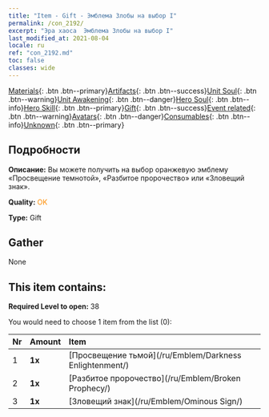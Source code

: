 ```yaml
---
title: "Item - Gift - Эмблема Злобы на выбор I"
permalink: /con_2192/
excerpt: "Эра хаоса  Эмблема Злобы на выбор I"
last_modified_at: 2021-08-04
locale: ru
ref: "con_2192.md"
toc: false
classes: wide
---
```

 [Materials](/ItemsRU/){: .btn .btn--primary}[Artifacts](/ItemsRU/Artifacts/){: .btn .btn--success}[Unit Soul](/ItemsRU/UnitSoul/){: .btn .btn--warning}[Unit Awakening](/ItemsRU/UnitAwakening/){: .btn .btn--danger}[Hero Soul](/ItemsRU/HeroSoul/){: .btn .btn--info}[Hero Skill](/ItemsRU/HeroSkill/){: .btn .btn--primary}[Gift](/ItemsRU/Gift/){: .btn .btn--success}[Event related](/ItemsRU/Events/){: .btn .btn--warning}[Avatars](/ItemsRU/Avatars/){: .btn .btn--danger}[Consumables](/ItemsRU/Consumables/){: .btn .btn--info}[Unknown](/ItemsRU/Unknown/){: .btn .btn--primary}

## Подробности
 **Описание:** Вы можете получить на выбор оранжевую эмблему «Просвещение темнотой», «Разбитое пророчество» или «Зловещий знак».

 **Quality:** <span style="color: #FF8C00">OK</span>

 **Type:** Gift

## Gather

  None

## This item contains:

 **Required Level to open:** 38

 You would need to choose 1 item from the list (0):

  | Nr | Amount |     Item    |
  |:---|:-------|:------------|
  | 1 |  **1x** | [Просвещение тьмой](/ru/Emblem/Darkness Enlightenment/) |  | 
  | 2 |  **1x** | [Разбитое пророчество](/ru/Emblem/Broken Prophecy/) |  | 
  | 3 |  **1x** | [Зловещий знак](/ru/Emblem/Ominous Sign/) |  | 
